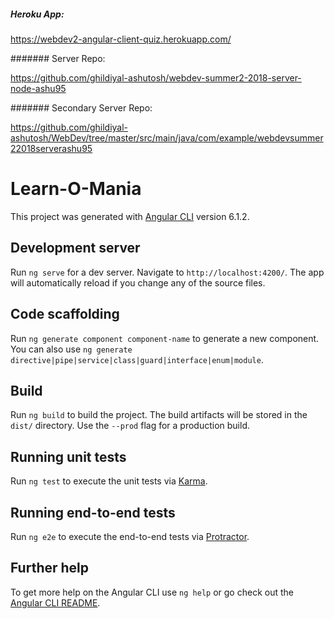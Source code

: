 #####   Heroku App: 
https://webdev2-angular-client-quiz.herokuapp.com/

####### Server Repo: 

https://github.com/ghildiyal-ashutosh/webdev-summer2-2018-server-node-ashu95

####### Secondary Server Repo: 

https://github.com/ghildiyal-ashutosh/WebDev/tree/master/src/main/java/com/example/webdevsummer22018serverashu95


# Learn-O-Mania

This project was generated with [Angular CLI](https://github.com/angular/angular-cli) version 6.1.2.

## Development server

Run `ng serve` for a dev server. Navigate to `http://localhost:4200/`. The app will automatically reload if you change any of the source files.

## Code scaffolding

Run `ng generate component component-name` to generate a new component. You can also use `ng generate directive|pipe|service|class|guard|interface|enum|module`.

## Build

Run `ng build` to build the project. The build artifacts will be stored in the `dist/` directory. Use the `--prod` flag for a production build.

## Running unit tests

Run `ng test` to execute the unit tests via [Karma](https://karma-runner.github.io).

## Running end-to-end tests

Run `ng e2e` to execute the end-to-end tests via [Protractor](http://www.protractortest.org/).

## Further help

To get more help on the Angular CLI use `ng help` or go check out the [Angular CLI README](https://github.com/angular/angular-cli/blob/master/README.md).

